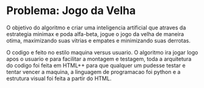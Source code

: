 # Problema: Jogo da Velha

O objetivo do algoritmo e criar uma inteligencia artificial que atraves da estrategia minimax e poda alfa-beta, jogue o jogo da velha de maneira otima, maximizando suas vitrias e empates e minimizando suas derrotas.

O codigo e feito no estilo maquina versus usuario. O algoritmo ira jogar logo apos o usuario e para facilitar a montagem e testagem, toda a arquitetura do codigo foi feita em HTML++ para que qualquer um pudesse testar e tentar vencer a maquina, a linguagem de programacao foi python e a estrutura visual foi feita a partir do HTML.



